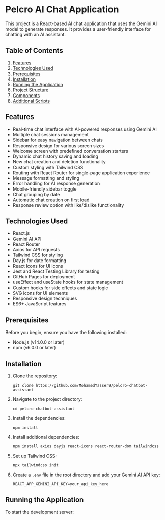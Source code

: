 # Pelcro AI Chat Application

This project is a React-based AI chat application that uses the Gemini AI model to generate responses. It provides a user-friendly interface for chatting with an AI assistant.

## Table of Contents

1. [Features](#features)
2. [Technologies Used](#technologies-used)
3. [Prerequisites](#prerequisites)
4. [Installation](#installation)
5. [Running the Application](#running-the-application)
6. [Project Structure](#project-structure)
7. [Components](#components)
8. [Additional Scripts](#additional-scripts)

## Features

- Real-time chat interface with AI-powered responses using Gemini AI
- Multiple chat sessions management
- Sidebar for easy navigation between chats
- Responsive design for various screen sizes
- Welcome screen with predefined conversation starters
- Dynamic chat history saving and loading
- New chat creation and deletion functionality
- Custom styling with Tailwind CSS
- Routing with React Router for single-page application experience
- Message formatting and styling
- Error handling for AI response generation
- Mobile-friendly sidebar toggle
- Chat grouping by date
- Automatic chat creation on first load
- Response review option with like/dislike functionality

## Technologies Used

- React.js
- Gemini AI API
- React Router
- Axios for API requests
- Tailwind CSS for styling
- Day.js for date formatting
- React Icons for UI icons
- Jest and React Testing Library for testing
- GitHub Pages for deployment
- useEffect and useState hooks for state management
- Custom hooks for side effects and state logic
- SVG icons for UI elements
- Responsive design techniques
- ES6+ JavaScript features

## Prerequisites

Before you begin, ensure you have the following installed:
- Node.js (v14.0.0 or later)
- npm (v6.0.0 or later)

## Installation

1. Clone the repository:
   ```
   git clone https://github.com/MohamedYasser9/pelcro-chatbot-assistant
   ```

2. Navigate to the project directory:
   ```
   cd pelcro-chatbot-assistant
   ```

3. Install the dependencies:
   ```
   npm install
   ```

4. Install additional dependencies:
   ```
   npm install axios dayjs react-icons react-router-dom tailwindcss
   ```

5. Set up Tailwind CSS:
   ```
   npx tailwindcss init
   ```

6. Create a `.env` file in the root directory and add your Gemini AI API key:
   ```
   REACT_APP_GEMINI_API_KEY=your_api_key_here
   ```

## Running the Application

To start the development server:
